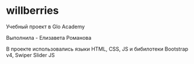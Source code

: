# willberries
Учебный проект в Glo Academy

Выполнила - Елизавета Романова

В проекте использовались языки HTML, CSS, JS и бибилотеки Bootstrap v4, Swiper Slider JS
